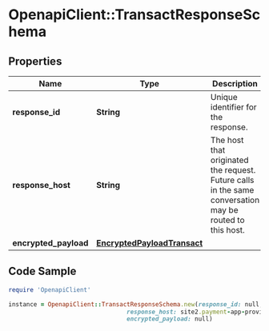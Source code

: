 # OpenapiClient::TransactResponseSchema

## Properties

Name | Type | Description | Notes
------------ | ------------- | ------------- | -------------
**response_id** | **String** | Unique identifier for the response.  | [optional] 
**response_host** | **String** | The host that originated the request. Future calls in the same conversation may be routed to this host.  | [optional] 
**encrypted_payload** | [**EncryptedPayloadTransact**](EncryptedPayloadTransact.md) |  | [optional] 

## Code Sample

```ruby
require 'OpenapiClient'

instance = OpenapiClient::TransactResponseSchema.new(response_id: null,
                                 response_host: site2.payment-app-provider.com,
                                 encrypted_payload: null)
```



